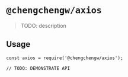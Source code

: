 # `@chengchengw/axios`

> TODO: description

## Usage

```
const axios = require('@chengchengw/axios');

// TODO: DEMONSTRATE API
```
